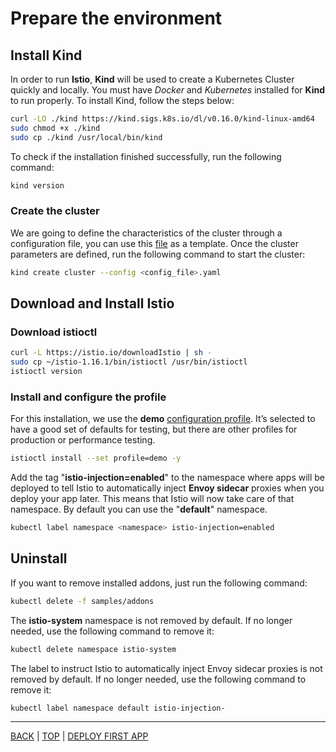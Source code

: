 # Prepare the environment

## Install Kind

In order to run **Istio**, **Kind** will be used to create a Kubernetes Cluster quickly and locally. You must have *Docker* and *Kubernetes* installed for **Kind** to run properly. To install Kind, follow the steps below:

```sh
curl -LO ./kind https://kind.sigs.k8s.io/dl/v0.16.0/kind-linux-amd64
sudo chmod +x ./kind
sudo cp ./kind /usr/local/bin/kind
```

To check if the installation finished successfully, run the following command:

```sh
kind version
```

### Create the cluster

We are going to define the characteristics of the cluster through a configuration file, you can use this [file](./files/cluster-kind.yaml) as a template. Once the cluster parameters are defined, run the following command to start the cluster:

```sh
kind create cluster --config <config_file>.yaml
```

## Download and Install Istio

### Download istioctl

```sh
curl -L https://istio.io/downloadIstio | sh -
sudo cp ~/istio-1.16.1/bin/istioctl /usr/bin/istioctl 
istioctl version
```

### Install and configure the profile

For this installation, we use the **demo** [configuration profile](https://istio.io/latest/docs/setup/additional-setup/config-profiles/). It’s selected to have a good set of defaults for testing, but there are other profiles for production or performance testing.

```sh
istioctl install --set profile=demo -y
```

Add the tag "**istio-injection=enabled**" to the namespace where apps will be deployed to tell Istio to automatically inject **Envoy sidecar** proxies when you deploy your app later. This means that Istio will now take care of that namespace. By default you can use the "**default**" namespace.

```sh
kubectl label namespace <namespace> istio-injection=enabled
```

## Uninstall

If you want to remove installed addons, just run the following command:

```sh
kubectl delete -f samples/addons
```

The **istio-system** namespace is not removed by default. If no longer needed, use the following command to remove it:

```sh
kubectl delete namespace istio-system
```

The label to instruct Istio to automatically inject Envoy sidecar proxies is not removed by default. If no longer needed, use the following command to remove it:

```sh
kubectl label namespace default istio-injection-
```

---
[BACK](main.md) | [TOP](#prepare-the-environment) | [DEPLOY FIRST APP](deploy.md)
